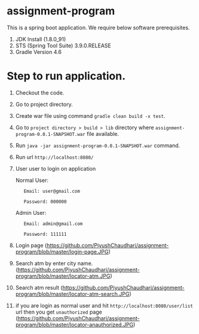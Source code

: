 # assignment-program

This is a spring boot application.
We require below software prerequisites.

1) JDK Install (1.8.0_91)
2) STS (Spring Tool Suite) 3.9.0.RELEASE
3) Gradle Version 4.6


# Step to run application.

1) Checkout the code.
2) Go to project directory.
3) Create war file using command `gradle clean build -x test`.
4) Go to `project directory > build > lib` directory where `assignment-program-0.0.1-SNAPSHOT.war` file available.
5) Run `java -jar assignment-program-0.0.1-SNAPSHOT.war` command.
6) Run url `http://localhost:8080/`
7) User  user to login on application

   Normal User:
   
          Email: user@gmail.com
          
          Password: 000000
          
   Admin User:
   
          Email: admin@gmail.com
          
          Password: 111111
 
 8) Login page (https://github.com/PiyushChaudhari/assignment-program/blob/master/login-page.JPG)
 
 9) Search atm by enter city name. (https://github.com/PiyushChaudhari/assignment-program/blob/master/locator-atm.JPG)
 
 10) Search atm result (https://github.com/PiyushChaudhari/assignment-program/blob/master/locator-atm-search.JPG)
 
 11) if you are login as normal user and hit `http://localhost:8080/user/list` url then you get `unauthorized` page (https://github.com/PiyushChaudhari/assignment-program/blob/master/locator-anauthorized.JPG)
